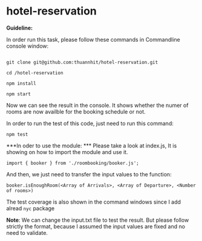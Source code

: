 # hotel-reservation

**Guideline:** 

In order run this task, please follow these commands in Commandline console window:

```

git clone git@github.com:thuannhit/hotel-reservation.git

cd /hotel-reservation

npm install

npm start

```

Now we can see the result in the console. It shows whether the numer of rooms are now availble for the booking schedule or not.

In order to run the test of this code, just need to run this command:

```
npm test
```

***In oder to use the module: ***
Please take a look at index.js, It is showing on how to import the module and use it.

```
import { booker } from './roombooking/booker.js';
```
And then, we just need to transfer the input values to the function:
```
booker.isEnoughRoom(<Array of Arrivals>, <Array of Departure>, <Number of rooms>)
```

The test coverage is also shown in the command windows since I add alread ```nyc``` package

**Note**: We can change the input.txt file to test the result. But please follow strictly the format, because I assumed the input values are fixed and no need to validate.